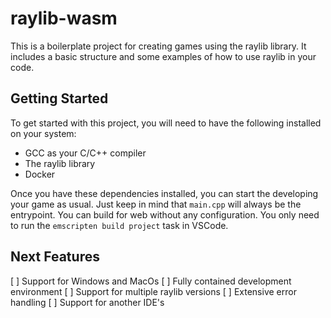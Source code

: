 # raylib-wasm

This is a boilerplate project for creating games using the raylib library. It includes a basic structure and some examples of how to use raylib in your code. 

## Getting Started

To get started with this project, you will need to have the following installed on your system:

- GCC as your C/C++ compiler
- The raylib library
- Docker

Once you have these dependencies installed, you can start the developing your game as usual. Just keep in mind that `main.cpp` will always be the entrypoint. You can build for web without any configuration. You only need to run the `emscripten build project` task in VSCode.

## Next Features

[ ] Support for Windows and MacOs
[ ] Fully contained development environment
[ ] Support for multiple raylib versions
[ ] Extensive error handling
[ ] Support for another IDE's
